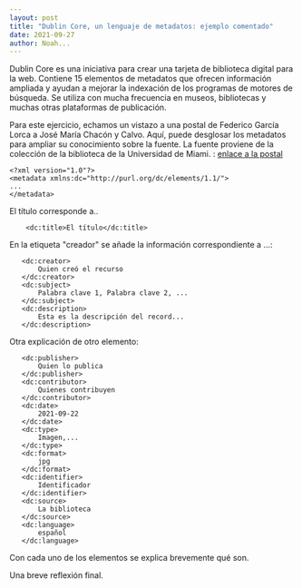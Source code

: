 ```yaml
---
layout: post
title: "Dublin Core, un lenguaje de metadatos: ejemplo comentado"
date: 2021-09-27
author: Noah... 
---
```


Dublin Core es una iniciativa para crear una tarjeta de biblioteca digital para la web. Contiene 15 elementos de metadatos que ofrecen información ampliada y ayudan a mejorar la indexación de los programas de motores de búsqueda. Se utiliza con mucha frecuencia en museos, bibliotecas y muchas otras plataformas de publicación. 


Para este ejercicio, echamos un vistazo a una postal de Federico García Lorca a José María Chacón y Calvo. Aquí, puede desglosar los metadatos para ampliar su conocimiento sobre la fuente. La fuente proviene de la colección de la biblioteca de la Universidad de Miami. : [enlace a la postal](https://merrick.library.miami.edu/cdm/compoundobject/collection/chc5324/id/31/rec/19)

 

````
<?xml version="1.0"?>
<metadata xmlns:dc="http://purl.org/dc/elements/1.1/">
...
</metadata>
````

El título corresponde a.. 

````
    <dc:title>El título</dc:title>
````
  
En la etiqueta "creador" se añade la información correspondiente a ...: 

 ````
    <dc:creator>
        Quien creó el recurso
    </dc:creator>
    <dc:subject>
        Palabra clave 1, Palabra clave 2, ...
    </dc:subject>
    <dc:description>
        Esta es la descripción del record...
    </dc:description>
 ````
 
 Otra explicación de otro elemento: 
 
 ````
    <dc:publisher>
        Quien lo publica
    </dc:publisher>
    <dc:contributor>
        Quienes contribuyen
    </dc:contributor>
    <dc:date>
        2021-09-22
    </dc:date>
    <dc:type>
        Imagen,...
    </dc:type>
    <dc:format>
        jpg
    </dc:format>
    <dc:identifier>
        Identificador
    </dc:identifier>
    <dc:source>
        La biblioteca
    </dc:source>
    <dc:language>
        español
    </dc:language>
````

Con cada uno de los elementos se explica brevemente qué son. 

Una breve reflexión final. 



